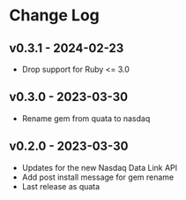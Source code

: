 Change Log
========================================

v0.3.1 - 2024-02-23
----------------------------------------

- Drop support for Ruby <= 3.0


v0.3.0 - 2023-03-30
----------------------------------------

- Rename gem from quata to nasdaq


v0.2.0 - 2023-03-30
----------------------------------------

- Updates for the new Nasdaq Data Link API
- Add post install message for gem rename
- Last release as quata


